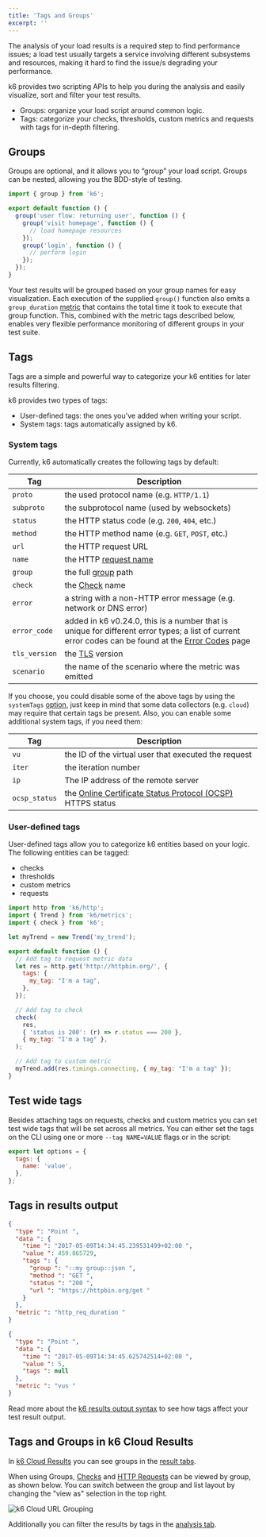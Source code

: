 ```yaml
---
title: 'Tags and Groups'
excerpt: ''
---
```


The analysis of your load results is a required step to find performance issues; a load test
usually targets a service involving different subsystems and resources, making it hard to find
the issue/s degrading your performance.

k6 provides two scripting APIs to help you during the analysis and easily visualize, sort and
filter your test results.

- Groups: organize your load script around common logic.
- Tags: categorize your checks, thresholds, custom metrics and requests with tags for in-depth filtering.

## Groups

Groups are optional, and it allows you to “group” your load script. Groups can be nested,
allowing you the BDD-style of testing.

<div class="code-group" data-props='{"labels": ["groups.js"], "lineNumbers": [true]}'>

```js
import { group } from 'k6';

export default function () {
  group('user flow: returning user', function () {
    group('visit homepage', function () {
      // load homepage resources
    });
    group('login', function () {
      // perform login
    });
  });
}
```

</div>

Your test results will be grouped based on your group names for easy visualization. Each
execution of the supplied `group()` function also emits a `group_duration`
[metric](/using-k6/metrics) that contains the total time it took to execute that group
function. This, combined with the metric tags described below, enables very flexible performance
monitoring of different groups in your test suite.

## Tags

Tags are a simple and powerful way to categorize your k6 entities for later results filtering.

k6 provides two types of tags:

- User-defined tags: the ones you've added when writing your script.
- System tags: tags automatically assigned by k6.

### System tags

Currently, k6 automatically creates the following tags by default:

| Tag           | Description                                                                                                                                                                       |
| ------------- | --------------------------------------------------------------------------------------------------------------------------------------------------------------------------------- |
| `proto`       | the used protocol name (e.g. `HTTP/1.1`)                                                                                                                                          |
| `subproto`    | the subprotocol name (used by websockets)                                                                                                                                         |
| `status`      | the HTTP status code (e.g. `200`, `404`, etc.)                                                                                                                                    |
| `method`      | the HTTP method name (e.g. `GET`, `POST`, etc.)                                                                                                                                   |
| `url`         | the HTTP request URL                                                                                                                                                              |
| `name`        | the HTTP [request name](/using-k6/http-requests#url-grouping)                                                                                                                     |
| `group`       | the full [group](#groups) path                                                                                                                                                    |
| `check`       | the [Check](/using-k6/checks) name                                                                                                                                                |
| `error`       | a string with a non-HTTP error message (e.g. network or DNS error)                                                                                                                |
| `error_code`  | added in k6 v0.24.0, this is a number that is unique for different error types; a list of current error codes can be found at the [Error Codes](/javascript-api/error-codes) page |
| `tls_version` | the [TLS](/using-k6/protocols/ssl-tls) version                                                                                                                                    |
| `scenario`    | the name of the scenario where the metric was emitted                                                                                                                             |

If you choose, you could disable some of the above tags by using the `systemTags`
[option](/using-k6/options), just keep in mind that some data collectors (e.g. `cloud`)
may require that certain tags be present. Also, you can enable some additional system tags, if
you need them:

| Tag           | Description                                                                                                                       |
| ------------- | --------------------------------------------------------------------------------------------------------------------------------- |
| `vu`          | the ID of the virtual user that executed the request                                                                              |
| `iter`        | the iteration number                                                                                                              |
| `ip`          | The IP address of the remote server                                                                                               |
| `ocsp_status` | the [Online Certificate Status Protocol (OCSP)](/using-k6/protocols/ssl-tls/online-certificate-status-protocol-ocsp) HTTPS status |

### User-defined tags

User-defined tags allow you to categorize k6 entities based on your logic. The following entities
can be tagged:

- checks
- thresholds
- custom metrics
- requests

<div class="code-group" data-props='{"labels": ["tagging-example.js"], "lineNumbers": [true]}'>

```js
import http from 'k6/http';
import { Trend } from 'k6/metrics';
import { check } from 'k6';

let myTrend = new Trend('my_trend');

export default function () {
  // Add tag to request metric data
  let res = http.get('http://httpbin.org/', {
    tags: {
      my_tag: "I'm a tag",
    },
  });

  // Add tag to check
  check(
    res,
    { 'status is 200': (r) => r.status === 200 },
    { my_tag: "I'm a tag" },
  );

  // Add tag to custom metric
  myTrend.add(res.timings.connecting, { my_tag: "I'm a tag" });
}
```

</div>

## Test wide tags

Besides attaching tags on requests, checks and custom metrics you can set test wide tags that
will be set across all metrics. You can either set the tags on the CLI using one or more
`--tag NAME=VALUE` flags or in the script:

<div class="code-group" data-props='{"labels": ["test-wide-tags.js"], "lineNumbers": [true]}'>

```js
export let options = {
  tags: {
    name: 'value',
  },
};
```

</div>

## Tags in results output

<div class="code-group" data-props='{"labels": ["output.js"], "lineNumbers": [true]}'>

```json
{
  "type ": "Point ",
  "data ": {
    "time ": "2017-05-09T14:34:45.239531499+02:00 ",
    "value ": 459.865729,
    "tags ": {
      "group ": "::my group::json ",
      "method ": "GET ",
      "status ": "200 ",
      "url ": "https://httpbin.org/get "
    }
  },
  "metric ": "http_req_duration "
}
```

```json
{
  "type ": "Point ",
  "data ": {
    "time ": "2017-05-09T14:34:45.625742514+02:00 ",
    "value ": 5,
    "tags ": null
  },
  "metric ": "vus "
}
```

</div>

Read more about the [k6 results output syntax](/getting-started/results-output/json) to
see how tags affect your test result output.

## Tags and Groups in k6 Cloud Results

In [k6 Cloud Results](/cloud/analyzing-results/overview) you can see groups
in the [result tabs](/cloud/analyzing-results/overview#result-tabs).

When using Groups, [Checks](/using-k6/checks) and [HTTP Requests](/using-k6/http-requests)
can be viewed by group, as shown below. You can switch between the group and list layout by changing the "view as"
selection in the top right.

![k6 Cloud URL Grouping](/images/cloud-insights-http-tab.png)

Additionally you can filter the results by tags in the [analysis tab](/cloud/analyzing-results/analysis-tab).

